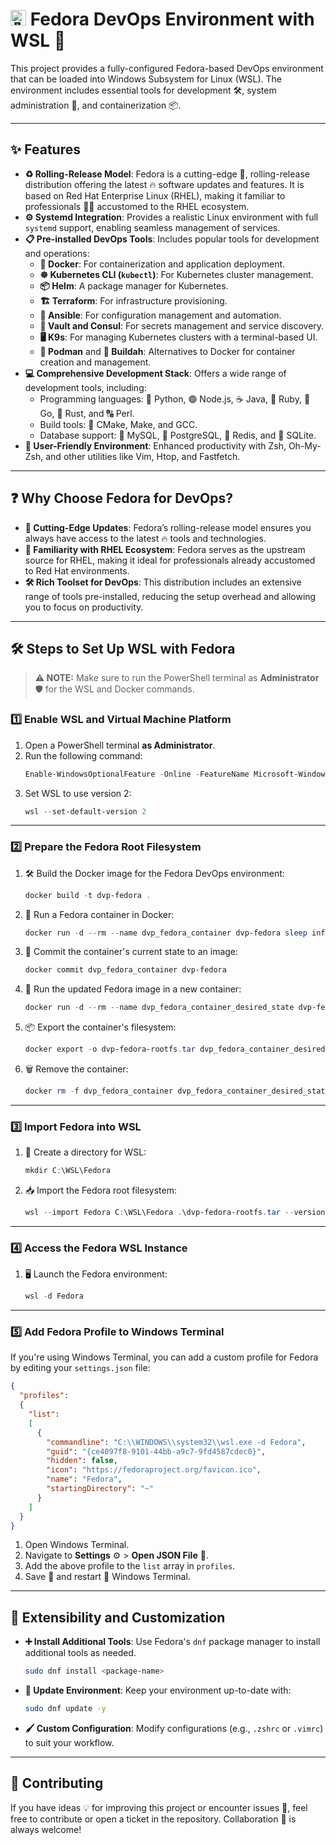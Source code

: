 # <img src="https://fedoraproject.org/favicon.ico" alt="🎩" width="25"/> Fedora DevOps Environment with WSL 🐧

This project provides a fully-configured Fedora-based DevOps environment that can be loaded into Windows Subsystem for Linux (WSL). The environment includes essential tools for development 🛠️, system administration 🔧, and containerization 📦.

---

## ✨ Features

- **♻️ Rolling-Release Model**: Fedora is a cutting-edge 🧪, rolling-release distribution offering the latest 🔥 software updates and features. It is based on Red Hat Enterprise Linux (RHEL), making it familiar to professionals 👩‍💻 accustomed to the RHEL ecosystem.
- **⚙️ Systemd Integration**: Provides a realistic Linux environment with full `systemd` support, enabling seamless management of services.
- **📋 Pre-installed DevOps Tools**: Includes popular tools for development and operations:
  - **🐳 Docker**: For containerization and application deployment.
  - **☸️ Kubernetes CLI (`kubectl`)**: For Kubernetes cluster management.
  - **📦 Helm**: A package manager for Kubernetes.
  - **🏗️ Terraform**: For infrastructure provisioning.
  - **🤖 Ansible**: For configuration management and automation.
  - **🔐 Vault and Consul**: For secrets management and service discovery.
  - **🖥️ K9s**: For managing Kubernetes clusters with a terminal-based UI.
  - **🐧 Podman** and **🔨 Buildah**: Alternatives to Docker for container creation and management.
- **💻 Comprehensive Development Stack**: Offers a wide range of development tools, including:
  - Programming languages: 🐍 Python, 🟢 Node.js, ☕ Java, 💎 Ruby, 🔵 Go, 🦀 Rust, and 🔠 Perl.
  - Build tools: 🧱 CMake, Make, and GCC.
  - Database support: 🐬 MySQL, 🐘 PostgreSQL, 🍎 Redis, and 📄 SQLite.
- **🙌 User-Friendly Environment**: Enhanced productivity with Zsh, Oh-My-Zsh, and other utilities like Vim, Htop, and Fastfetch.

---

## ❓ Why Choose Fedora for DevOps?

- **🚀 Cutting-Edge Updates**: Fedora’s rolling-release model ensures you always have access to the latest 🔥 tools and technologies.
- **🤝 Familiarity with RHEL Ecosystem**: Fedora serves as the upstream source for RHEL, making it ideal for professionals already accustomed to Red Hat environments.
- **🛠️ Rich Toolset for DevOps**: This distribution includes an extensive range of tools pre-installed, reducing the setup overhead and allowing you to focus on productivity.

---

## 🛠️ Steps to Set Up WSL with Fedora

> **⚠️ NOTE:** Make sure to run the PowerShell terminal as **Administrator** 🛡️ for the WSL and Docker commands.

### 1️⃣ Enable WSL and Virtual Machine Platform

1. Open a PowerShell terminal **as Administrator**.
2. Run the following command:
   ```powershell
   Enable-WindowsOptionalFeature -Online -FeatureName Microsoft-Windows-Subsystem-Linux,VirtualMachinePlatform -All
   ```
3. Set WSL to use version 2:
   ```powershell
   wsl --set-default-version 2
   ```

---

### 2️⃣ Prepare the Fedora Root Filesystem

1. 🛠️ Build the Docker image for the Fedora DevOps environment:
   ```powershell
   docker build -t dvp-fedora .
   ```
2. 🐳 Run a Fedora container in Docker:
   ```powershell
   docker run -d --rm --name dvp_fedora_container dvp-fedora sleep infinity
   ```
3. 📸 Commit the container's current state to an image:
   ```powershell
   docker commit dvp_fedora_container dvp-fedora
   ```
4. 🐳 Run the updated Fedora image in a new container:
   ```powershell
   docker run -d --rm --name dvp_fedora_container_desired_state dvp-fedora sleep infinity
   ```
5. 📦 Export the container's filesystem:
   ```powershell
   docker export -o dvp-fedora-rootfs.tar dvp_fedora_container_desired_state
   ```
6. 🗑️ Remove the container:
   ```powershell
   docker rm -f dvp_fedora_container dvp_fedora_container_desired_state
   ```

---

### 3️⃣ Import Fedora into WSL

1. 📂 Create a directory for WSL:
   ```powershell
   mkdir C:\WSL\Fedora
   ```
2. 📥 Import the Fedora root filesystem:
   ```powershell
   wsl --import Fedora C:\WSL\Fedora .\dvp-fedora-rootfs.tar --version 2
   ```

---

### 4️⃣ Access the Fedora WSL Instance

1. 🖥️ Launch the Fedora environment:
   ```powershell
   wsl -d Fedora
   ```

---

### 5️⃣ Add Fedora Profile to Windows Terminal

If you're using Windows Terminal, you can add a custom profile for Fedora by editing your `settings.json` file:

```json
{
  "profiles": 
  {
    "list": 
    [
      {
        "commandline": "C:\\WINDOWS\\system32\\wsl.exe -d Fedora",
        "guid": "{ce4097f8-9101-44bb-a9c7-9fd4587cdec0}",
        "hidden": false,
        "icon": "https://fedoraproject.org/favicon.ico",
        "name": "Fedora",
        "startingDirectory": "~"
      }
    ]
  }
}
```

1. Open Windows Terminal.
2. Navigate to **Settings** ⚙️ > **Open JSON File** 📄.
3. Add the above profile to the `list` array in `profiles`.
4. Save 💾 and restart 🔄 Windows Terminal.

---

## 🔧 Extensibility and Customization

- **➕ Install Additional Tools**: Use Fedora's `dnf` package manager to install additional tools as needed.
  ```bash
  sudo dnf install <package-name>
  ```
- **🔄 Update Environment**: Keep your environment up-to-date with:
  ```bash
  sudo dnf update -y
  ```
- **🖌️ Custom Configuration**: Modify configurations (e.g., `.zshrc` or `.vimrc`) to suit your workflow.

---

## 🤝 Contributing

If you have ideas 💡 for improving this project or encounter issues 🐞, feel free to contribute or open a ticket in the repository. Collaboration 🤝 is always welcome!

